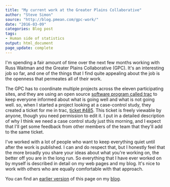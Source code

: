 ```yaml
---
title: "My current work at the Greater Plains Collaborative"
author: "Steve Simon"
source: "http://blog.pmean.com/gpc-work/"
date: "2016-03-09"
categories: Blog post
tags:
- Human side of statistics
output: html_document
page_update: complete
---
```


I'm spending a fair amount of time over the next few months working with Russ Waitman and the Greater Plains Collaborative (GPC). It's an interesting job so far, and one of the things that I find quite appealing about the job is the openness that permeates all of their work.

<!---More--->

The GPC has to coordinate multiple projects across the eleven participating sites, and they are using an open source [software program called trac](https://trac.edgewall.org/) to keep everyone informed about what is going well and what is not going well. so, when I started a project looking at a case-control study, they created a ticket for me in trac, [ticket \#485](https://informatics.gpcnetwork.org/trac/Project/ticket/485). This ticket is freely viewable by anyone, though you need permission to edit it. I put in a detailed description of why I think we need a case control study just this morning, and I expect that I'll get some feedback from other members of the team that they'll add to the same ticket.

I've worked with a lot of people who want to keep everything quiet until after the work is published. I can and do respect that, but I honestly feel that the more broadly you share your ideas about what you're working on, the better off you are in the long run. So everything that I have ever worked on by myself is described in detail on my web pages and my blog. It's nice to work with others who are equally comfortable with that approach.

You can find an [earlier version][sim1] of this page on my [blog][sim2].

[sim1]: http://blog.pmean.com/gpc-work/
[sim2]: http://blog.pmean.com
